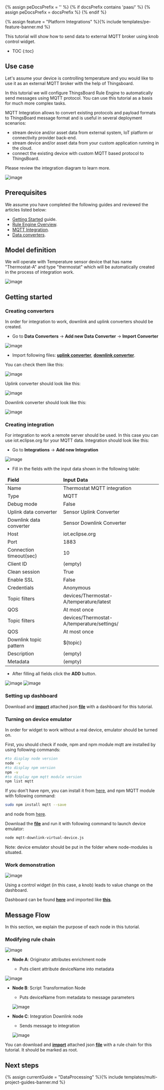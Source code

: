 {% assign peDocsPrefix = '' %}
{% if docsPrefix contains 'paas/' %}
{% assign peDocsPrefix = docsPrefix %}
{% endif %}

{% assign feature = "Platform Integrations" %}{% include templates/pe-feature-banner.md %}

This tutorial will show how to send data to external MQTT broker using knob control widget.

* TOC
{:toc}

## Use case

Let's assume your device is controlling temperature and you would like to use it as an external MQTT
 broker with the help of Thingsboard. 

In this tutorial we will configure ThingsBoard Rule Engine to automatically send messages using MQTT
 protocol. You can use this tutorial as a basis for much more complex tasks. 
 
 MQTT Integration allows to convert existing protocols and payload formats to ThingsBoard message format and is useful 
 in several deployment scenarios: 
 
  - stream device and/or asset data from external system, IoT platform or connectivity provider back-end.
  - stream device and/or asset data from your custom application running in the cloud.
  - connect the existing device with custom MQTT based protocol to ThingsBoard.
  
 Please review the integration diagram to learn more. 
 
  ![image](https://img.thingsboard.io/user-guide/integrations/mqtt-integration.svg)

## Prerequisites 

We assume you have completed the following guides and reviewed the articles listed below:

  * [Getting Started](/docs/{{docsPrefix}}getting-started-guides/helloworld/) guide.
  * [Rule Engine Overview](/docs/{{docsPrefix}}user-guide/rule-engine-2-0/overview/).
  * [MQTT Integration](/docs/{{peDocsPrefix}}user-guide/integrations/mqtt/).
  * [Data converters](/docs/{{peDocsPrefix}}user-guide/integrations/#data-converters).

## Model definition
  
We will operate with Temperature sensor device that has name "Thermostat-A" and type "thermostat" which will be
automatically created in the process of integration work.

![image](https://img.thingsboard.io/user-guide/rule-engine-2-0/tutorials/mqtt-downlink/mqtt-downlink-device.png)

## Getting started

### Creating converters

In order for integration to work, downlink and uplink converters should be created.

- Go to **Data Converters** -> **Add new Data Converter** -> **Import Converter** 

![image](https://img.thingsboard.io/user-guide/rule-engine-2-0/tutorials/mqtt-downlink/import_new_converter.png)

- Import following files: [**uplink converter**](/docs/user-guide/resources/sensor_uplink_converter.json),
 [**downlink converter**](/docs/user-guide/resources/sensor_downlink_converter.json).

You can check them like this:

![image](https://img.thingsboard.io/user-guide/rule-engine-2-0/tutorials/mqtt-downlink/mqtt-downlink-check-converters.png)

Uplink converter should look like this:

![image](https://img.thingsboard.io/user-guide/rule-engine-2-0/tutorials/mqtt-downlink/mqtt-downlink-uplink-converter.png) 

Downlink converter should look like this:

![image](https://img.thingsboard.io/user-guide/rule-engine-2-0/tutorials/mqtt-downlink/mqtt-downlink-downlink-converter.png)


### Creating integration

For integration to work a remote server should be used. In this case you can use iot.eclipse.org for your MQTT data.
Integration should look like this:

- Go to **Integrations** -> **Add new Integration**

![image](https://img.thingsboard.io/user-guide/rule-engine-2-0/tutorials/mqtt-downlink/add-new-integration.png)

- Fill in the fields with the input data shown in the following table: 

<table>
  <thead>
      <tr>
          <td><b>Field</b></td><td><b>Input Data</b></td>
      </tr>
  </thead>
  <tbody>
      <tr>
          <td>Name</td>
          <td>Thermostat MQTT integration</td>
      </tr>
      <tr>
          <td>Type</td>
          <td>MQTT</td>
      </tr>
      <tr>
          <td>Debug mode</td>
          <td>False</td>
      </tr>
      <tr>
          <td>Uplink data converter</td>
          <td>Sensor Uplink Converter</td>
      </tr>
      <tr>
          <td>Downlink data converter</td>
          <td>Sensor Downlink Converter</td>
      </tr>
      <tr>
          <td>Host</td>
          <td>iot.eclipse.org</td>
      </tr>
      <tr>
          <td>Port</td>
          <td>1883</td>
      </tr>
      <tr>
          <td>Connection timeout(sec)</td>
          <td>10</td>
      </tr>
      <tr>
          <td>Client ID</td>
          <td>(empty)</td>
      </tr>
      <tr>
          <td>Clean session</td>
          <td>True</td>
      </tr>
      <tr>
          <td>Enable SSL</td>
          <td>False</td>
      </tr>
      <tr>
          <td>Credentials</td>
          <td>Anonymous</td>
      </tr>
      <tr>
          <td>Topic filters</td>
          <td>devices/Thermostat-A/temperature/latest</td>
      </tr>
      <tr>
          <td>QOS</td>
          <td>At most once</td>
      </tr>
      <tr>
          <td>Topic filters</td>
          <td>devices/Thermostat-A/temperature/settings/</td>
      </tr>
      <tr>
                <td>QOS</td>
           <td>At most once</td>
      </tr>
      <tr>
         <td>Downlink topic pattern</td>
         <td>${topic}</td>
      </tr>
      <tr>
          <td>Description</td>
          <td>(empty)</td>
      </tr>
      <tr>
          <td>Metadata</td>
          <td>(empty)</td>
      </tr>
   </tbody>
</table> 

- After filling all fields click the **ADD** button. 

![image](https://img.thingsboard.io/user-guide/rule-engine-2-0/tutorials/mqtt-downlink/mqtt-downlink-create-integration-1.png)
![image](https://img.thingsboard.io/user-guide/rule-engine-2-0/tutorials/mqtt-downlink/mqtt-downlink-create-integration-2.png)

### Setting up dashboard

Download and [**import**](/docs/{{docsPrefix}}user-guide/ui/dashboards/#dashboard-import) attached
json [**file**](/docs/user-guide/resources/temperature_control_dashboard.json) with a dashboard for this tutorial.

### Turning on device emulator

In order for widget to work without a real device, emulator should be turned on.

First, you should check if node, npm and npm module mqtt are installed by using following commands:

```bash
#to display node version
node -v
#to display npm version
npm -v
#to display npm mqtt module version
npm list mqtt 
```

If you don't have npm, you can install it from  [here](https://www.npmjs.com/package/npm),
and npm MQTT module with following command:

```bash
sudo npm install mqtt --save
```

and node from [here](https://nodejs.org/en/download/).

Download the [**file**](/docs/user-guide/resources/mqtt-downlink-virtual-device.js) and run it with following 
command to launch device emulator: 

```bash
node mqtt-downlink-virtual-device.js
```

Note: device emulator should be put in the folder where node-modules is situated.


### Work demonstration

![image](https://img.thingsboard.io/user-guide/rule-engine-2-0/tutorials/mqtt-downlink/mqtt-downlink-work-demonstration.png) 

Using a control widget (in this case, a knob) leads to value change on the dashboard.

Dashboard can be found [**here**](/docs/user-guide/resources/temperature_control_dashboard.json) and
imported like [**this**](/docs/{{docsPrefix}}user-guide/ui/dashboards/#dashboard-import).

## Message Flow

In this section, we explain the purpose of each node in this tutorial. 

### Modifying rule chain

![image](https://img.thingsboard.io/user-guide/rule-engine-2-0/tutorials/mqtt-downlink/mqtt-downlink-root-rule-chain.png) 

  * **Node A**: Originator attributes enrichment node
      
    * Puts client attribute deviceName into metadata
    
   ![image](https://img.thingsboard.io/user-guide/rule-engine-2-0/tutorials/mqtt-downlink/mqtt-downlink-node-A.png) 
    
  * **Node B**: Script Transformation Node
      
     * Puts deviceName from metadata to message parameters
     
    ![image](https://img.thingsboard.io/user-guide/rule-engine-2-0/tutorials/mqtt-downlink/mqtt-downlink-node-B.png)

  * **Node C**: Integration Downlink node
  
    * Sends message to integration
    
    ![image](https://img.thingsboard.io/user-guide/rule-engine-2-0/tutorials/mqtt-downlink/mqtt-downlink-node-C.png) 

You can download and [**import**](/docs/{{docsPrefix}}user-guide/ui/rule-chains/#rule-chains-importexport) attached
 json [**file**](/docs/user-guide/resources/mqtt-downlink-root-rule-chain.json) with a rule chain for this tutorial.
 It should be marked as root.
 

## Next steps

{% assign currentGuide = "DataProcessing" %}{% include templates/multi-project-guides-banner.md %}
